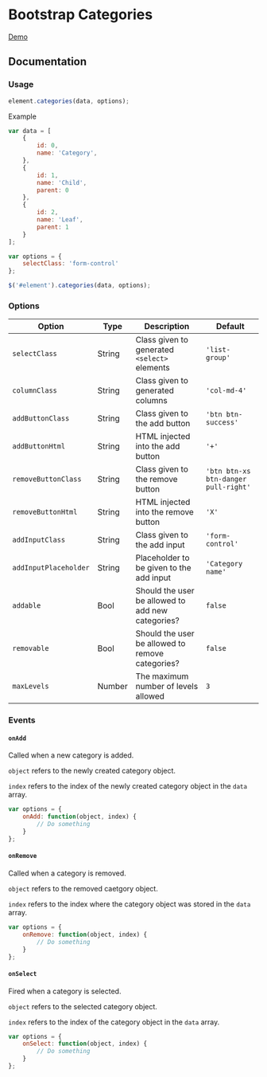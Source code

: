 # Bootstrap Categories

[Demo](http://natzim.me/bootstrap-categories)

## Documentation

### Usage

```javascript
element.categories(data, options);
```

Example

```javascript
var data = [
	{
		id: 0,
		name: 'Category',
	},
	{
		id: 1,
		name: 'Child',
		parent: 0
	},
	{
		id: 2,
		name: 'Leaf',
		parent: 1
	}
];

var options = {
	selectClass: 'form-control'
};

$('#element').categories(data, options);
```

### Options

Option | Type | Description | Default
------ | ---- | ----------- | -------
`selectClass` | String | Class given to generated `<select>` elements | `'list-group'`
`columnClass` | String | Class given to generated columns | `'col-md-4'`
`addButtonClass` | String | Class given to the add button | `'btn btn-success'`
`addButtonHtml` | String | HTML injected into the add button | `'+'`
`removeButtonClass` | String | Class given to the remove button | `'btn btn-xs btn-danger pull-right'`
`removeButtonHtml` | String | HTML injected into the remove button | `'X'`
`addInputClass` | String | Class given to the add input | `'form-control'`
`addInputPlaceholder` | String | Placeholder to be given to the add input | `'Category name'`
`addable` | Bool | Should the user be allowed to add new categories? | `false`
`removable` | Bool | Should the user be allowed to remove categories? | `false`
`maxLevels` | Number | The maximum number of levels allowed | `3`

### Events

#### `onAdd`

Called when a new category is added.

`object` refers to the newly created category object.

`index` refers to the index of the newly created category object in the `data` array.

```javascript
var options = {
	onAdd: function(object, index) {
		// Do something
	}
};
```

#### `onRemove`

Called when a category is removed.

`object` refers to the removed caetgory object.

`index` refers to the index where the category object was stored in the `data` array.

```javascript
var options = {
	onRemove: function(object, index) {
		// Do something
	}
};
```

#### `onSelect`

Fired when a category is selected.

`object` refers to the selected category object.

`index` refers to the index of the category object in the `data` array.

```javascript
var options = {
	onSelect: function(object, index) {
		// Do something
	}
};
```
